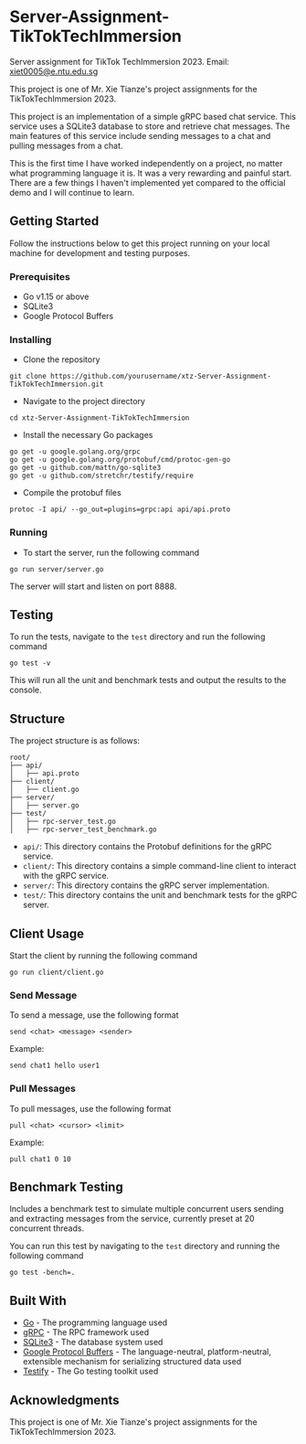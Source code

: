 # Server-Assignment-TikTokTechImmersion
Server assignment for  TikTok TechImmersion 2023. Email: xiet0005@e.ntu.edu.sg

This project is one of Mr. Xie Tianze's project assignments for the TikTokTechImmersion 2023.

This project is an implementation of a simple gRPC based chat service. This service uses a SQLite3 database to store and retrieve chat messages. The main features of this service include sending messages to a chat and pulling messages from a chat.

This is the first time I have worked independently on a project, no matter what programming language it is. It was a very rewarding and painful start. There are a few things I haven't implemented yet compared to the official demo and I will continue to learn.

## Getting Started

Follow the instructions below to get this project running on your local machine for development and testing purposes.

### Prerequisites

- Go v1.15 or above
- SQLite3
- Google Protocol Buffers

### Installing

- Clone the repository
```
git clone https://github.com/yourusername/xtz-Server-Assignment-TikTokTechImmersion.git
```

- Navigate to the project directory
```
cd xtz-Server-Assignment-TikTokTechImmersion
```

- Install the necessary Go packages
```
go get -u google.golang.org/grpc
go get -u google.golang.org/protobuf/cmd/protoc-gen-go
go get -u github.com/mattn/go-sqlite3
go get -u github.com/stretchr/testify/require
```

- Compile the protobuf files
```
protoc -I api/ --go_out=plugins=grpc:api api/api.proto
```

### Running

- To start the server, run the following command
```
go run server/server.go
```

The server will start and listen on port 8888.

## Testing

To run the tests, navigate to the `test` directory and run the following command
```
go test -v
```

This will run all the unit and benchmark tests and output the results to the console.

## Structure

The project structure is as follows:

```
root/
├── api/
│   ├── api.proto
├── client/
│   ├── client.go
├── server/
│   ├── server.go
├── test/
│   ├── rpc-server_test.go
│   ├── rpc-server_test_benchmark.go
```

- `api/`: This directory contains the Protobuf definitions for the gRPC service.
- `client/`: This directory contains a simple command-line client to interact with the gRPC service.
- `server/`: This directory contains the gRPC server implementation.
- `test/`: This directory contains the unit and benchmark tests for the gRPC server.

## Client Usage

Start the client by running the following command
```
go run client/client.go
```

### Send Message

To send a message, use the following format
```
send <chat> <message> <sender>
```
Example:
```
send chat1 hello user1
```

### Pull Messages

To pull messages, use the following format
```
pull <chat> <cursor> <limit>
```
Example:
```
pull chat1 0 10
```

## Benchmark Testing

Includes a benchmark test to simulate multiple concurrent users sending and extracting messages from the service, currently preset at 20 concurrent threads.

You can run this test by navigating to the `test` directory and running the following command
```
go test -bench=.
```

## Built With

- [Go](https://golang.org/) - The programming language used
- [gRPC](https://grpc.io/) - The RPC framework used
- [SQLite3](https://www.sqlite.org/index.html) - The database system used
- [Google Protocol Buffers](https://developers.google.com/protocol-buffers) - The language-neutral, platform-neutral, extensible mechanism for serializing structured data used
- [Testify](https://github.com/stretchr/testify) - The Go testing toolkit used

## Acknowledgments

This project is one of Mr. Xie Tianze's project assignments for the TikTokTechImmersion 2023.

